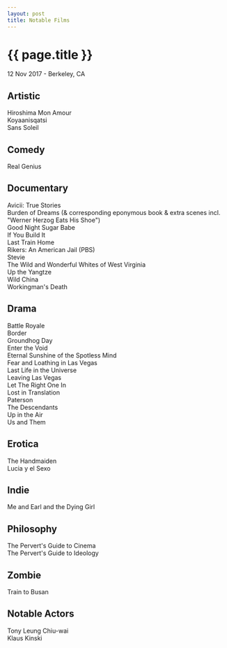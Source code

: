 ```yaml
---
layout: post
title: Notable Films
---
```


{{ page.title }}
================

<p class="meta">12 Nov 2017 - Berkeley, CA</p>

## Artistic
Hiroshima Mon Amour  
Koyaanisqatsi  
Sans Soleil

## Comedy
Real Genius

## Documentary
Avicii: True Stories  
Burden of Dreams (& corresponding eponymous book & extra scenes incl. "Werner Herzog Eats His Shoe")  
Good Night Sugar Babe  
If You Build It  
Last Train Home  
Rikers: An American Jail (PBS)  
Stevie  
The Wild and Wonderful Whites of West Virginia  
Up the Yangtze  
Wild China  
Workingman's Death

## Drama
Battle Royale  
Border  
Groundhog Day  
Enter the Void  
Eternal Sunshine of the Spotless Mind  
Fear and Loathing in Las Vegas  
Last Life in the Universe  
Leaving Las Vegas  
Let The Right One In  
Lost in Translation  
Paterson  
The Descendants  
Up in the Air  
Us and Them

## Erotica
The Handmaiden  
Lucia y el Sexo

## Indie
Me and Earl and the Dying Girl

## Philosophy
The Pervert's Guide to Cinema  
The Pervert's Guide to Ideology

## Zombie
Train to Busan

## Notable Actors
Tony Leung Chiu-wai  
Klaus Kinski